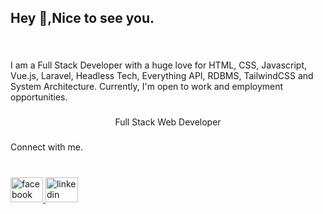 <h2 align="left">Hey 👋,Nice to see you.</h2>

###
   
<br clear="both">

<p align="left">I am a Full Stack Developer with a huge love for HTML, CSS, Javascript, Vue.js, Laravel, Headless Tech, Everything API, RDBMS, TailwindCSS and System Architecture. Currently, I'm open to work and employment opportunities.</p>

###

<p align="center">Full Stack Web Developer</p>

###

<p align="left">Connect with me.</p>

###

<br clear="both">

<div align="left">
  <a href="https://www.facebook.com/sujonmia019" target="_blank">
    <img src="https://raw.githubusercontent.com/maurodesouza/profile-readme-generator/master/src/assets/icons/social/facebook/default.svg" width="52" height="40" alt="facebook logo"  />
  </a>
  <a href="https://www.linkedin.com/in/ahsujonmia" target="_blank">
    <img src="https://raw.githubusercontent.com/maurodesouza/profile-readme-generator/master/src/assets/icons/social/linkedin/default.svg" width="52" height="40" alt="linkedin logo"  />
  </a>
</div>

###